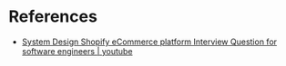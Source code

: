 # References

- [System Design Shopify eCommerce platform Interview Question for software engineers | youtube](https://www.youtube.com/watch?v=lEL4F_0J3l8)
